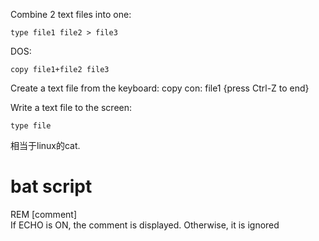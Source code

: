 Combine 2 text files into one:
	
	type file1 file2 > file3

DOS:

	copy file1+file2 file3

Create a text file from the keyboard: copy con: file1 {press Ctrl-Z to end}

Write a text file to the screen: 

	type file
相当于linux的cat.

# bat script
REM [comment]  
If ECHO is ON, the comment is displayed. Otherwise, it is ignored

